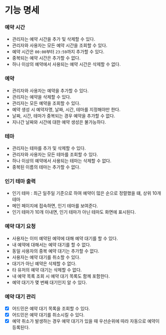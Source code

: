 # 기능 명세

### 예약 시간

- 관리자는 예약 시간을 추가 및 삭제할 수 있다.
- 관리자와 사용자는 모든 예약 시간을 조회할 수 있다.
- 예약 시간은 `00:00`부터 `23:59`까지 추가할 수 있다.
- 중복되는 예약 시간은 추가할 수 없다.
- 하나 이상의 예약에서 사용되는 예약 시간은 삭제할 수 없다.

### 예약

- 관리자와 사용자는 예약을 추가할 수 있다.
- 관리자는 예약을 삭제할 수 있다.
- 관리자는 모든 예약을 조회할 수 있다.
- 예약 생성 시 예약자명, 날짜, 시간, 테마를 지정해야만 한다.
- 날짜, 시간, 테마가 중복되는 경우 예약을 추가할 수 없다.
- 지나간 날짜와 시간에 대한 예약 생성은 불가능하다.

### 테마

- 관리자는 테마를 추가 및 삭제할 수 있다.
- 관리자와 사용자는 모든 테마를 조회할 수 있다.
- 하나 이상의 예약에서 사용되는 테마는 삭제할 수 없다.
- 중복된 이름의 테마는 추가할 수 없다.

### 인기 테마 출력

- 인기 테마 : 최근 일주일 기준으로 하여 예약이 많은 순으로 정렬했을 떄, 상위 10개 테마
- 메인 페이지에 접속하면, 인기 테마를 보여준다.
- 인기 테마가 10개 이내면, 인기 테마가 아닌 테마도 화면에 표시된다.

### 예약 대기 요청

- 사용자는 이미 예약된 예약에 대해 예약 대기를 할 수 있다.
- 내 예약에 대해서는 예약 대기를 할 수 없다.
- 동일 사용자의 중복 예약 대기는 추가할 수 없다.
- 사용자는 예약 대기를 취소할 수 있다.
- 대기가 아닌 예약은 삭제할 수 없다.
- 타 유저의 예약 대기는 삭제할 수 없다.
- 내 예약 목록 조회 시 예약 대기 목록도 함께 포함한다.
- 예약 대기가 몇 번째 대기인지 알 수 있다.

### 예약 대기 관리

- [x] 어드민은 예약 대기 목록을 조회할 수 있다.
- [x] 어드민은 예약 대기를 취소시킬 수 있다.
- [x] 예약 취소가 발생하는 경우 예약 대기가 있을 때 우선순위에 따라 자동으로 예약이 등록된다.
